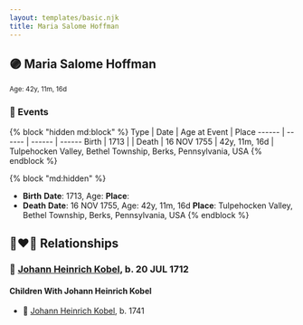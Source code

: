 ```yaml
---
layout: templates/basic.njk
title: Maria Salome Hoffman
---
```

## 🟣 Maria Salome Hoffman
<small>Age: 42y, 11m, 16d</small>

### 📆 Events

{% block "hidden md:block" %}
Type | Date | Age at Event | Place
------ | ------ | ------ | ------
Birth | 1713 |  |
Death | 16 NOV 1755 | 42y, 11m, 16d | Tulpehocken Valley, Bethel Township, Berks, Pennsylvania, USA
{% endblock %}

{% block "md:hidden" %}
- **Birth**
**Date**: 1713, Age:
**Place**:
- **Death**
**Date**: 16 NOV 1755, Age: 42y, 11m, 16d
**Place**: Tulpehocken Valley, Bethel Township, Berks, Pennsylvania, USA
{% endblock %}

## 👩‍❤️‍👨 Relationships

### 🔵 [Johann Heinrich Kobel](/people/7/70639420), b. 20 JUL 1712

#### Children With Johann Heinrich Kobel
* 🔵 [Johann Heinrich Kobel](/people/6/65601892), b. 1741